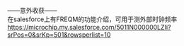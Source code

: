 ——意外收获——
<br/>在salesforce上有FREQM的功能介绍，可用于测外部时钟频率
<br/>https://microchip.my.salesforce.com/5011N000000LZIi?srPos=0&srKp=501&rowsperlist=10
